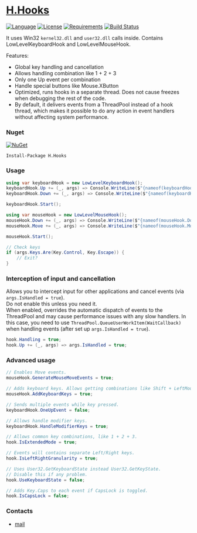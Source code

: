 # [H.Hooks](https://github.com/HavenDV/H.Hooks/) 

[![Language](https://img.shields.io/badge/language-C%23-blue.svg?style=flat-square)](https://github.com/HavenDV/H.Hooks/search?l=C%23&o=desc&s=&type=Code) 
[![License](https://img.shields.io/github/license/HavenDV/H.Hooks.svg?label=License&maxAge=86400)](LICENSE.md) 
[![Requirements](https://img.shields.io/badge/Requirements-.NET%20Standard%202.0-blue.svg)](https://github.com/dotnet/standard/blob/master/docs/versions/netstandard2.0.md)
[![Build Status](https://github.com/HavenDV/H.Hooks/workflows/.NET/badge.svg?branch=master)](https://github.com/HavenDV/H.Hooks/actions?query=workflow%3A%22.NET%22)

It uses Win32 `kernel32.dll` and `user32.dll` calls inside.
Contains LowLevelKeyboardHook and LowLevelMouseHook.

Features:
- Global key handling and cancellation
- Allows handling combination like 1 + 2 + 3
- Only one Up event per combination
- Handle special buttons like Mouse.XButton
- Optimized, runs hooks in a separate thread. Does not cause freezes when debugging the rest of the code.
- By default, it delivers events from a ThreadPool instead of a hook thread, which makes it possible to do any action in event handlers without affecting system performance.

### Nuget

[![NuGet](https://img.shields.io/nuget/dt/H.Hooks.svg?style=flat-square&label=H.Hooks)](https://www.nuget.org/packages/H.Hooks/)

```
Install-Package H.Hooks
```

### Usage

```cs
using var keyboardHook = new LowLevelKeyboardHook();
keyboardHook.Up += (_, args) => Console.WriteLine($"{nameof(keyboardHook.Up)}: {args}");
keyboardHook.Down += (_, args) => Console.WriteLine($"{nameof(keyboardHook.Down)}: {args}");

keyboardHook.Start();

using var mouseHook = new LowLevelMouseHook();
mouseHook.Down += (_, args) => Console.WriteLine($"{nameof(mouseHook.Down)}: {args}");
mouseHook.Move += (_, args) => Console.WriteLine($"{nameof(mouseHook.Move)}: {args}");

mouseHook.Start();

// Check keys
if (args.Keys.Are(Key.Control, Key.Escape)) {
	// Exit?
}
```

### Interception of input and cancellation
Allows you to intercept input for other applications and cancel events (via `args.IsHandled = true`).  
Do not enable this unless you need it.  
When enabled, overrides the automatic dispatch of events to the ThreadPool
and may cause performance issues with any slow handlers. In this case,
you need to use `ThreadPool.QueueUserWorkItem(WaitCallback)`
when handling events (after set up `args.IsHandled = true`).

```cs
hook.Handling = true;
hook.Up += (_, args) => args.IsHandled = true;
```

### Advanced usage
```cs
// Enables Move events.
mouseHook.GenerateMouseMoveEvents = true;

// Adds keyboard keys. Allows getting combinations like Shift + LeftMouse.
mouseHook.AddKeyboardKeys = true;

// Sends multiple events while key pressed.
keyboardHook.OneUpEvent = false;

// Allows handle modifier keys.
keyboardHook.HandleModifierKeys = true;

// Allows common key combinations, like 1 + 2 + 3.
hook.IsExtendedMode = true;

// Events will contains separate Left/Right keys.
hook.IsLeftRightGranularity = true;

// Uses User32.GetKeyboardState instead User32.GetKeyState.
// Disable this if any problem.
hook.UseKeyboardState = false;

// Adds Key.Caps to each event if CapsLock is toggled.
hook.IsCapsLock = false;
```

### Contacts
* [mail](mailto:havendv@gmail.com)
